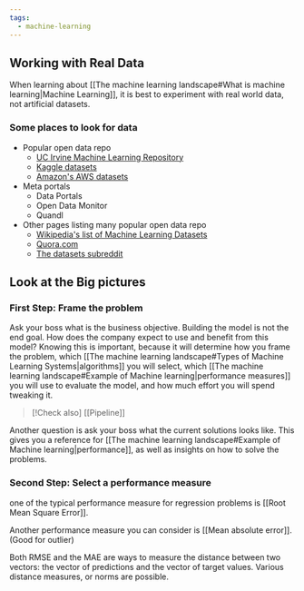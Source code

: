 ```yaml
---
tags:
  - machine-learning
---
```


## Working with Real Data

When learning about [[The machine learning landscape#What is machine learning|Machine Learning]], it is best to experiment with real world data, not artificial datasets.

### Some places to look for data
- Popular open data repo
	- [UC Irvine Machine Learning Repository](https://archive.ics.uci.edu/)
	- [Kaggle datasets](https://www.kaggle.com/datasets)
	- [Amazon's AWS datasets](https://aws.amazon.com/opendata/)
- Meta portals
	- Data Portals
	- Open Data Monitor
	- Quandl
- Other pages listing many popular open data repo
	- [Wikipedia's list of Machine Learning Datasets](https://en.wikipedia.org/wiki/List_of_datasets_for_machine-learning_research)
	- [Quora.com](https://www.quora.com/)
	- [The datasets subreddit](https://www.reddit.com/r/datasets/)


## Look at the Big pictures

### First Step: Frame the problem

Ask your boss what is the business objective. Building the model is not the end goal. How does the company expect to use and benefit from this model? Knowing this is important, because it will determine how you frame the problem, which [[The machine learning landscape#Types of Machine Learning Systems|algorithms]] you will select, which [[The machine learning landscape#Example of Machine learning|performance measures]] you will use to evaluate the model, and how much effort you will spend tweaking it.

> [!Check also]
> [[Pipeline]]

Another question is ask your boss what the current solutions looks like. This gives you a reference for [[The machine learning landscape#Example of Machine learning|performance]], as well as insights on how to solve the problems.

### Second Step: Select a performance measure

one of the typical performance measure for regression problems is [[Root Mean Square Error]]. 

Another performance measure you can consider is [[Mean absolute error]].  (Good for outlier)

Both RMSE and the MAE are ways to measure the distance between two vectors: the vector of predictions and the vector of target values. Various distance measures, or norms are possible.